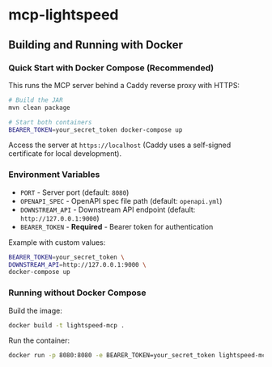 # mcp-lightspeed

## Building and Running with Docker

### Quick Start with Docker Compose (Recommended)

This runs the MCP server behind a Caddy reverse proxy with HTTPS:

```bash
# Build the JAR
mvn clean package

# Start both containers
BEARER_TOKEN=your_secret_token docker-compose up
```

Access the server at `https://localhost` (Caddy uses a self-signed certificate for local development).

### Environment Variables

- `PORT` - Server port (default: `8080`)
- `OPENAPI_SPEC` - OpenAPI spec file path (default: `openapi.yml`)
- `DOWNSTREAM_API` - Downstream API endpoint (default: `http://127.0.0.1:9000`)
- `BEARER_TOKEN` - **Required** - Bearer token for authentication

Example with custom values:
```bash
BEARER_TOKEN=your_secret_token \
DOWNSTREAM_API=http://127.0.0.1:9000 \
docker-compose up
```

### Running without Docker Compose

Build the image:
```bash
docker build -t lightspeed-mcp .
```

Run the container:
```bash
docker run -p 8080:8080 -e BEARER_TOKEN=your_secret_token lightspeed-mcp
```